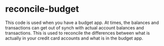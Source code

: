 # reconcile-budget

This code is used when you have a budget app. At times, the balances and transactions can get out of synch with actual account balances and transactions. This is used to reconcile the differences between what is actually in your credit card accounts and what is in the budget app.
